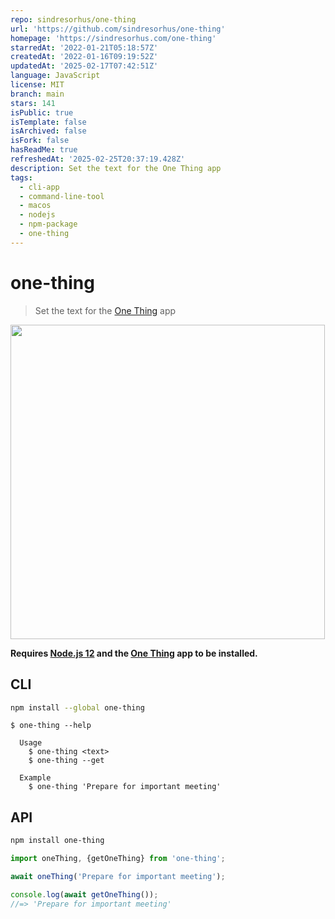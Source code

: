 ```yaml
---
repo: sindresorhus/one-thing
url: 'https://github.com/sindresorhus/one-thing'
homepage: 'https://sindresorhus.com/one-thing'
starredAt: '2022-01-21T05:18:57Z'
createdAt: '2022-01-16T09:19:52Z'
updatedAt: '2025-02-17T07:42:51Z'
language: JavaScript
license: MIT
branch: main
stars: 141
isPublic: true
isTemplate: false
isArchived: false
isFork: false
hasReadMe: true
refreshedAt: '2025-02-25T20:37:19.428Z'
description: Set the text for the One Thing app
tags:
  - cli-app
  - command-line-tool
  - macos
  - nodejs
  - npm-package
  - one-thing
---
```


# one-thing

> Set the text for the [One Thing](https://sindresorhus.com/one-thing) app

<img src="screenshot.jpg" width="503">

**Requires [Node.js 12](https://nodejs.org) and the [One Thing](https://sindresorhus.com/one-thing) app to be installed.**

## CLI

```sh
npm install --global one-thing
```

```
$ one-thing --help

  Usage
    $ one-thing <text>
    $ one-thing --get

  Example
    $ one-thing 'Prepare for important meeting'
```

## API

```sh
npm install one-thing
```

```js
import oneThing, {getOneThing} from 'one-thing';

await oneThing('Prepare for important meeting');

console.log(await getOneThing());
//=> 'Prepare for important meeting'
```
